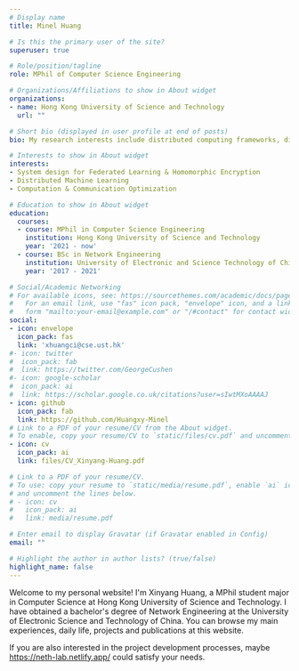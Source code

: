 ```yaml
---
# Display name
title: Minel Huang

# Is this the primary user of the site?
superuser: true

# Role/position/tagline
role: MPhil of Computer Science Engineering

# Organizations/Affiliations to show in About widget
organizations:
- name: Hong Kong University of Science and Technology
  url: ""

# Short bio (displayed in user profile at end of posts)
bio: My research interests include distributed computing frameworks, distributed machine learning and communication optimization.

# Interests to show in About widget
interests:
- System design for Federated Learning & Homomorphic Encryption
- Distributed Machine Learning
- Computation & Communication Optimization

# Education to show in About widget
education:
  courses:
  - course: MPhil in Computer Science Engineering
    institution: Hong Kong University of Science and Technology
    year: '2021 - now'
  - course: BSc in Network Engineering
    institution: University of Electronic and Science Technology of China
    year: '2017 - 2021'

# Social/Academic Networking
# For available icons, see: https://sourcethemes.com/academic/docs/page-builder/#icons
#   For an email link, use "fas" icon pack, "envelope" icon, and a link in the
#   form "mailto:your-email@example.com" or "/#contact" for contact widget.
social:
- icon: envelope
  icon_pack: fas
  link: 'xhuangci@cse.ust.hk'
#- icon: twitter
#  icon_pack: fab
#  link: https://twitter.com/GeorgeCushen
#- icon: google-scholar
#  icon_pack: ai
#  link: https://scholar.google.co.uk/citations?user=sIwtMXoAAAAJ
- icon: github
  icon_pack: fab
  link: https://github.com/Huangxy-Minel
# Link to a PDF of your resume/CV from the About widget.
# To enable, copy your resume/CV to `static/files/cv.pdf` and uncomment the lines below.
- icon: cv
  icon_pack: ai
  link: files/CV_Xinyang-Huang.pdf

# Link to a PDF of your resume/CV.
# To use: copy your resume to `static/media/resume.pdf`, enable `ai` icons in `params.toml`, 
# and uncomment the lines below.
# - icon: cv
#   icon_pack: ai
#   link: media/resume.pdf

# Enter email to display Gravatar (if Gravatar enabled in Config)
email: ""

# Highlight the author in author lists? (true/false)
highlight_name: false
---
```


Welcome to my personal website! I'm Xinyang Huang, a MPhil student major in Computer Science at Hong Kong University of Science and Technology. I have obtained a bachelor's degree of Network Engineering at the University of Electronic Science and Technology of China. You can browse my main experiences, daily life, projects and publications at this website. 

If you are also interested in the project development processes, maybe https://neth-lab.netlify.app/ could satisfy your needs.

